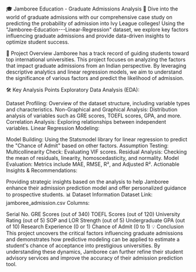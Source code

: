 🎓 Jamboree Education - Graduate Admissions Analysis
🚀 Dive into the world of graduate admissions with our comprehensive case study on predicting the probability of admission into Ivy League colleges! Using the "Jamboree-Education---Linear-Regression" dataset, we explore key factors influencing graduate admissions and provide data-driven insights to optimize student success.

📄 Project Overview
Jamboree has a track record of guiding students toward top international universities. This project focuses on analyzing the factors that impact graduate admissions from an Indian perspective. By leveraging descriptive analytics and linear regression models, we aim to understand the significance of various factors and predict the likelihood of admission.

🛠️ Key Analysis Points
Exploratory Data Analysis (EDA):

Dataset Profiling: Overview of the dataset structure, including variable types and characteristics.
Non-Graphical and Graphical Analysis: Distribution analysis of variables such as GRE scores, TOEFL scores, GPA, and more.
Correlation Analysis: Exploring relationships between independent variables.
Linear Regression Modeling:

Model Building: Using the Statsmodel library for linear regression to predict the "Chance of Admit" based on other factors.
Assumption Testing:
Multicollinearity Check: Evaluating VIF scores.
Residual Analysis: Checking the mean of residuals, linearity, homoscedasticity, and normality.
Model Evaluation: Metrics include MAE, RMSE, R², and Adjusted R².
Actionable Insights & Recommendations:

Providing strategic insights based on the analysis to help Jamboree enhance their admission prediction model and offer personalized guidance to prospective students.
📊 Dataset Information
Dataset Link: jamboree_admission.csv
Columns:

Serial No.
GRE Scores (out of 340)
TOEFL Scores (out of 120)
University Rating (out of 5)
SOP and LOR Strength (out of 5)
Undergraduate GPA (out of 10)
Research Experience (0 or 1)
Chance of Admit (0 to 1)
💡 Conclusion
This project uncovers the critical factors influencing graduate admissions and demonstrates how predictive modeling can be applied to estimate a student's chance of acceptance into prestigious universities. By understanding these dynamics, Jamboree can further refine their student advisory services and improve the accuracy of their admission prediction tool.
